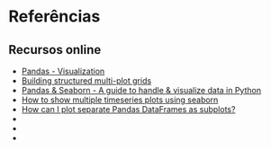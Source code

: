 # Referências

## Recursos online

* [Pandas - Visualization](https://pandas.pydata.org/pandas-docs/stable/user_guide/visualization.html)
* [Building structured multi-plot grids](https://seaborn.pydata.org/tutorial/axis_grids.html)
* [Pandas & Seaborn - A guide to handle & visualize data in Python](https://tryolabs.com/blog/2017/03/16/pandas-seaborn-a-guide-to-handle-visualize-data-elegantly/)
* [How to show multiple timeseries plots using seaborn](https://stackoverflow.com/questions/55635135/how-to-show-multiple-timeseries-plots-using-seaborn/55635539)
* [How can I plot separate Pandas DataFrames as subplots?](https://stackoverflow.com/questions/22483588/how-can-i-plot-separate-pandas-dataframes-as-subplots)
* []()
* []()
* []()